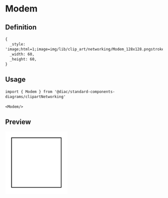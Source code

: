 # Modem

## Definition

```
{
  _style: 'image;html=1;image=img/lib/clip_art/networking/Modem_128x128.pngstrokeColor=none;',
  _width: 60,
  _height: 60,
}
```

## Usage

```
import { Modem } from '@diac/standard-components-diagrams/clipartNetworking'

<Modem/>
```

## Preview

<img src="./modem.png" width="200"/>
